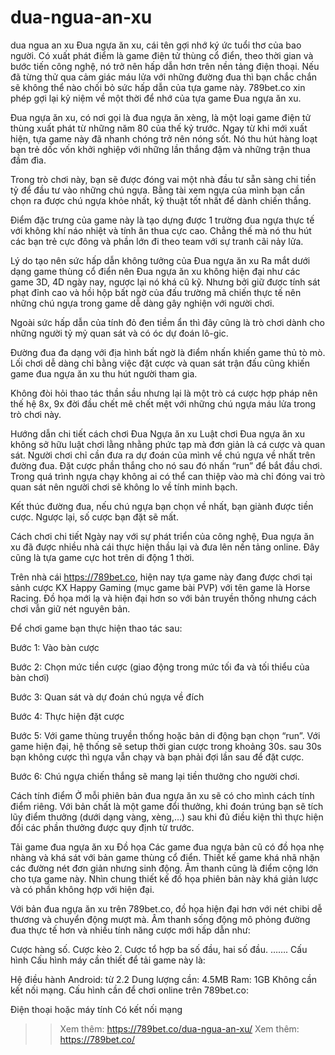 # dua-ngua-an-xu
dua ngua an xu
Đua ngựa ăn xu, cái tên gợi nhớ ký ức tuổi thơ của bao người. Có xuất phát điểm là game điện tử thùng cổ điển, theo thời gian và bước tiến công nghệ, nó trở nên hấp dẫn hơn trên nền tảng điện thoại. Nếu đã từng thử qua cảm giác máu lửa với những đường đua thì bạn chắc chắn sẽ không thể nào chối bỏ sức hấp dẫn của tựa game này. 789bet.co xin phép gợi lại kỷ niệm về một thời để nhớ của tựa game Đua ngựa ăn xu.

Đua ngựa ăn xu, có nơi gọi là đua ngựa ăn xèng, là một loại game điện tử thùng xuất phát từ những năm 80 của thế kỷ trước. Ngay từ khi mới xuất hiện, tựa game này đã nhanh chóng trở nên nóng sốt. Nó thu hút hàng loạt bạn trẻ dốc vốn khởi nghiệp với những lần thắng đậm và những trận thua đầm đìa.

Trong trò chơi này, bạn sẽ được đóng vai một nhà đầu tư sẵn sàng chi tiền tỷ để đầu tư vào những chú ngựa. Bằng tài xem ngựa của mình bạn cần chọn ra được chú ngựa khỏe nhất, kỹ thuật tốt nhất để dành chiến thắng.

Điểm đặc trưng của game này là tạo dựng được 1 trường đua ngựa thực tế với không khí náo nhiệt và tính ăn thua cực cao. Chẳng thế mà nó thu hút các bạn trẻ cực đông và phần lớn đi theo team với sự tranh cãi nảy lửa.

Lý do tạo nên sức hấp dẫn không tưởng của Đua ngựa ăn xu
Ra mắt dưới dạng game thùng cổ điển nên Đua ngựa ăn xu không hiện đại như các game 3D, 4D ngày nay, ngược lại nó khá cũ kỹ. Nhưng bởi giữ được tính sát phạt đỉnh cao và hồi hộp bất ngờ của đấu trường mã chiến thực tế nên những chú ngựa trong game dễ dàng gây nghiện với người chơi.

Ngoài sức hấp dẫn của tính đỏ đen tiềm ẩn thì đây cũng là trò chơi dành cho những người tỷ mỷ quan sát và có óc dự đoán lô-gic.

Đường đua đa dạng với địa hình bất ngờ là điểm nhấn khiến game thủ tò mò. Lối chơi dễ dàng chỉ bằng việc đặt cược và quan sát trận đấu cũng khiến game đua ngựa ăn xu thu hút người tham gia.

Không đòi hỏi thao tác thần sầu nhưng lại là một trò cá cược hợp pháp nên thế hệ 8x, 9x đời đầu chết mê chết mệt với những chú ngựa máu lửa trong trò chơi này.

Hướng dẫn chi tiết cách chơi Đua Ngựa ăn xu 
Luật chơi
Đua ngựa ăn xu không sở hữu luật chơi lằng nhằng phức tạp mà đơn giản là cá cược và quan sát. Người chơi chỉ cần đưa ra dự đoán của mình về chú ngựa về nhất trên đường đua. Đặt cược phần thắng cho nó sau đó nhấn “run” để bắt đầu chơi. Trong quá trình ngựa chạy không ai có thể can thiệp vào mà chỉ đóng vai trò quan sát nên người chơi sẽ không lo về tính minh bạch. 

Kết thúc đường đua, nếu chú ngựa bạn chọn về nhất, bạn giành được tiền cược. Ngược lại, số cược bạn đặt sẽ mất.

Cách chơi chi tiết
Ngày nay với sự phát triển của công nghệ, Đua ngựa ăn xu đã được nhiều nhà cái thực hiện thầu lại và đưa lên nền tảng online. Đây cũng là tựa game cực hot trên di động 1 thời.

Trên nhà cái https://789bet.co, hiện nay tựa game này đang được chơi tại sảnh cược KX Happy Gaming (mục game bài PVP) với tên game là Horse Racing. Đồ họa mới lạ và hiện đại hơn so với bản truyền thống nhưng cách chơi vẫn giữ nét nguyên bản.

Để chơi game bạn thực hiện thao tác sau:

Bước 1: Vào bàn cược

Bước 2: Chọn mức tiền cược (giao động trong mức tối đa và tối thiểu của bàn chơi)

Bước 3: Quan sát và dự đoán chú ngựa về đích

Bước 4: Thực hiện đặt cược

Bước 5: Với game thùng truyền thống hoặc bản di động bạn chọn “run”. Với game hiện đại, hệ thống sẽ setup thời gian cược trong khoảng 30s. sau 30s bạn không cược thì ngựa vẫn chạy và bạn phải đợi lần sau để đặt cược.

Bước 6: Chú ngựa chiến thắng sẽ mang lại tiền thưởng cho người chơi.

Cách tính điểm
Ở mỗi phiên bản đua ngựa ăn xu sẽ có cho mình cách tính điểm riêng. Với bản chất là một game đổi thưởng, khi đoán trúng bạn sẽ tích lũy điểm thưởng (dưới dạng vàng, xèng,…) sau khi đủ điều kiện thì thực hiện đổi các phần thưởng được quy định từ trước.

Tải game đua ngựa ăn xu
Đồ họa
Các game đua ngựa bản cũ có đồ họa nhẹ nhàng và khá sát với bản game thùng cổ điển. Thiết kế game khá nhã nhặn các đường nét đơn giản nhưng sinh động. Âm thanh cũng là điểm cộng lớn cho tựa game này. Nhìn chung thiết kế đồ họa phiên bản này khá giản lược và có phần không hợp với hiện đại. 

Với bản đua ngựa ăn xu trên 789bet.co, đồ họa hiện đại hơn với nét chibi dễ thương và chuyển động mượt mà. Âm thanh sống động mô phỏng đường đua thực tế hơn và nhiều tính năng cược mới hấp dẫn như:

Cược hàng số.
Cược kèo 2.
Cược tổ hợp ba số đầu, hai số đầu.
…….
Cấu hình
Cấu hình máy cần thiết để tải game này là: 

Hệ điều hành Android: từ 2.2 
Dung lượng cần: 4.5MB
Ram: 1GB
Không cần kết nối mạng.
Cấu hình cần để chơi online trên 789bet.co:

Điện thoại hoặc máy tính 
Có kết nối mạng
>> Xem thêm: https://789bet.co/dua-ngua-an-xu/
>> Xem thêm: https://789bet.co/
